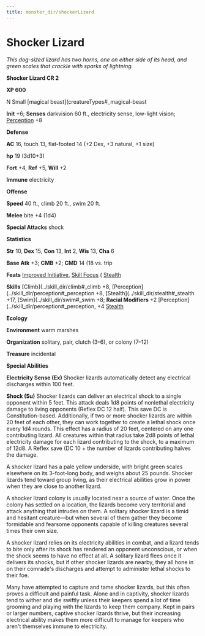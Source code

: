 ```yaml
---
title: monster_dir/shockerLizard
---
```

# Shocker Lizard

_This dog-sized lizard has two horns, one on either side of its head, and green scales that crackle with sparks of lightning._

**Shocker Lizard CR 2**

**XP 600**

N Small [magical beast](creatureTypes#_magical-beast

**Init** +6; **Senses** darkvision 60 ft., electricity sense, low-light vision; [Perception](../skill_dir/perception#_perception) +8

**Defense**

**AC** 16, touch 13, flat-footed 14 (+2 Dex, +3 natural, +1 size)

**hp** 19 (3d10+3)

**Fort** +4, **Ref** +5, **Will** +2

**Immune** electricity

**Offense**

**Speed** 40 ft., climb 20 ft., swim 20 ft.

**Melee** bite +4 (1d4)

**Special Attacks** shock

**Statistics**

**Str** 10, **Dex** 15, **Con** 13, **Int** 2, **Wis** 13, **Cha** 6

**Base Atk** +3; **CMB** +2; **CMD** 14 (18 vs. trip

**Feats** [Improved Initiative](../feats#_improved-initiative), [Skill Focus](../feats#_skill-focus) ( [Stealth](../skill_dir/stealth#_stealth)

**Skills** [Climb](../skill_dir/climb#_climb +8, [Perception](../skill_dir/perception#_perception +8, [Stealth](../skill_dir/stealth#_stealth +17, [Swim](../skill_dir/swim#_swim +8; **Racial Modifiers** +2 [Perception](../skill_dir/perception#_perception, +4 [Stealth](../skill_dir/stealth#_stealth)

**Ecology**

**Environment** warm marshes

**Organization** solitary, pair, clutch (3–6), or colony (7–12)

**Treasure** incidental

**Special Abilities**

**Electricity Sense (Ex)** Shocker lizards automatically detect any electrical discharges within 100 feet.

**Shock (Su)** Shocker lizards can deliver an electrical shock to a single opponent within 5 feet. This attack deals 1d8 points of nonlethal electricity damage to living opponents (Reflex DC 12 half). This save DC is Constitution-based. Additionally, if two or more shocker lizards are within 20 feet of each other, they can work together to create a lethal shock once every 1d4 rounds. This effect has a radius of 20 feet, centered on any one contributing lizard. All creatures within that radius take 2d8 points of lethal electricity damage for each lizard contributing to the shock, to a maximum of 12d8. A Reflex save (DC 10 + the number of lizards contributing halves the damage.

A shocker lizard has a pale yellow underside, with bright green scales elsewhere on its 3-foot-long body, and weighs about 25 pounds. Shocker lizards tend toward group living, as their electrical abilities grow in power when they are close to another lizard.

A shocker lizard colony is usually located near a source of water. Once the colony has settled on a location, the lizards become very territorial and attack anything that intrudes on them. A solitary shocker lizard is a timid and hesitant creature—but when several of them gather they become formidable and fearsome opponents capable of killing creatures several times their own size.

A shocker lizard relies on its electricity abilities in combat, and a lizard tends to bite only after its shock has rendered an opponent unconscious, or when the shock seems to have no effect at all. A solitary lizard flees once it delivers its shocks, but if other shocker lizards are nearby, they all hone in on their comrade's discharges and attempt to administer lethal shocks to their foe.

Many have attempted to capture and tame shocker lizards, but this often proves a difficult and painful task. Alone and in captivity, shocker lizards tend to wither and die swiftly unless their keepers spend a lot of time grooming and playing with the lizards to keep them company. Kept in pairs or larger numbers, captive shocker lizards thrive, but their increasing electrical ability makes them more difficult to manage for keepers who aren't themselves immune to electricity.

